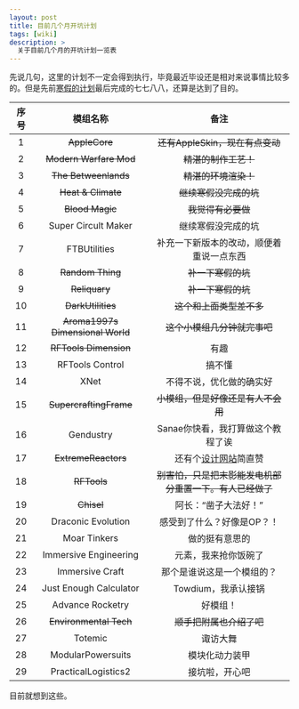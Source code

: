 ```yaml
---
layout: post
title: 目前几个月开坑计划
tags: [wiki]
description: >
  关于目前几个月的开坑计划一览表
---
```

先说几句，这里的计划不一定会得到执行，毕竟最近毕设还是相对来说事情比较多的。但是先前[寒假的计划](https://tartaricacid.github.io/2016/12/18/TheModSpolightPlan/)最后完成的七七八八，还算是达到了目的。

| 序号 | 模组名称 | 备注 |
| :----: | :-----: | :----: |
| 1 | ~~AppleCore~~| ~~还有AppleSkin，现在有点变动~~ |
| 2 | ~~Modern Warfare Mod~~ | ~~精湛的制作工艺！~~ |
| 3 | ~~The Betweenlands~~ | ~~精湛的环境渲染！~~ |
| 4 | ~~Heat & Climate~~ | ~~继续寒假没完成的坑~~ |
| 5 | ~~Blood Magic~~ | ~~我觉得有必要做~~ |
| 6 | Super Circult Maker | 继续寒假没完成的坑 |
| 7 | FTBUtilities | 补充一下新版本的改动，顺便着重说一点东西 |
| 8 | ~~Random Thing~~ | ~~补一下寒假的坑~~ |
| 9 | ~~Reliquary~~ | ~~补一下寒假的坑~~ |
| 10 | ~~DarkUtilities~~ | ~~这个和上面类型差不多~~ |
| 11 | ~~Aroma1997s Dimensional World~~ | ~~这个小模组几分钟就完事吧~~ |
| 12 | ~~RFTools Dimension~~ | 有趣 |
| 13 | RFTools Control | 搞不懂 |
| 14 | XNet | 不得不说，优化做的确实好 |
| 15 | ~~SupercraftingFrame~~ | ~~小模组，但是好像还是有人不会用~~ |
| 16 | Gendustry | Sanae你快看，我打算做这个教程了诶 |
| 17 | ~~ExtremeReactors~~ | 还有个[设计网站](http://br.sidoh.org/#reactor-prompt)简直赞 |
| 18 | ~~RFTools~~ | ~~别害怕，只是把末影能发电机部分重置一下。有人已经做了~~ |
| 19 | ~~Chisel~~ | 阿长：“凿子大法好！” |
| 20 | Draconic Evolution | 感受到了什么？好像是OP？！|
| 21 | Moar Tinkers | 做的挺有意思的 |
| 22 | Immersive Engineering | 元素，我来抢你饭碗了 |
| 23 | Immersive Craft | 那个是谁说这是一个模组的？ |
| 24 | Just Enough Calculator | Towdium，我承认接锅 |
| 25 | Advance Rocketry | 好模组！ |
| 26 | ~~Environmental Tech~~ | ~~顺手把附属也介绍了吧~~ |
| 27 | Totemic | 诹访大舞 |
| 28 | ModularPowersuits | 模块化动力装甲 |
| 29 | PracticalLogistics2 | 接坑啦，开心吧 |


目前就想到这些。
